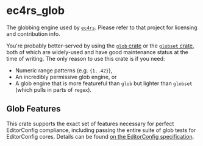 # ec4rs_glob

The globbing engine used by [`ec4rs`](https://github.com/TheDaemoness/ec4rs).
Please refer to that project for licensing and contribution info.

You're probably better-served by using the
[`glob` crate](https://crates.io/crates/glob)
or the [`globset` crate](https://crates.io/crates/globset),
both of which are widely-used and have good maintenance status at the time of
writing. The only reason to use this crate is if you need:

- Numeric range patterns (e.g. `{1..42}`),
- An incredibly permissive glob engine, or
- A glob engine that is more featureful than `glob`
  but lighter than `globset` (which pulls in parts of `regex`).

## Glob Features

This crate supports the exact set of features necessary for
perfect EditorConfig compliance, including passing the entire suite of
glob tests for EditorConfig cores. Details can be found
[on the EditorConfig specification](https://editorconfig.org/#wildcards).
